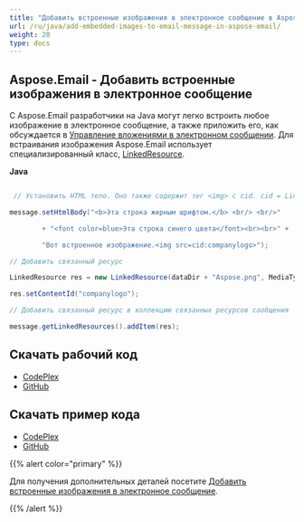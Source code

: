 ```yaml
---
title: "Добавить встроенные изображения в электронное сообщение в Aspose.Email"
url: /ru/java/add-embedded-images-to-email-message-in-aspose-email/
weight: 20
type: docs
---
```


## **Aspose.Email - Добавить встроенные изображения в электронное сообщение**
С Aspose.Email разработчики на Java могут легко встроить любое изображение в электронное сообщение, а также приложить его, как обсуждается в [Управление вложениями в электронном сообщении](/email/java/working-with-message-attachments). Для встраивания изображения Aspose.Email использует специализированный класс, [LinkedResource](https://apireference.aspose.com/email/java/com.aspose.email/linkedresource).

**Java**

``` java

 // Установить HTML тело. Оно также содержит тег <img> с cid. cid = LinkedResource.ContentID

message.setHtmlBody("<b>Эта строка жирным шрифтом.</b> <br/> <br/>"

        + "<font color=blue>Эта строка синего цвета</font><br><br>" +

        "Вот встроенное изображение.<img src=cid:companylogo>");

// Добавить связанный ресурс

LinkedResource res = new LinkedResource(dataDir + "Aspose.png", MediaTypeNames.Image.PNG);

res.setContentId("companylogo");

// Добавить связанный ресурс в коллекцию связанных ресурсов сообщения

message.getLinkedResources().addItem(res);

```
## **Скачать рабочий код**
- [CodePlex](https://asposeemailjavaapachepoi.codeplex.com/releases/view/618811)
- [GitHub](https://github.com/aspose-email/Aspose.Email-for-Java/releases/tag/Aspose.Email_Java_for_Apache_POI-v1.0.0)
## **Скачать пример кода**
- [CodePlex](https://asposeemailjavaapachepoi.codeplex.com/SourceControl/latest#src/main/java/com/aspose/email/examples/asposefeatures/programmingemail/addembeddedimagestoemail/AsposeEmbeddedImageInEmail.java)
- [GitHub](https://github.com/aspose-email/Aspose.Email-for-Java/tree/master/Plugins/Aspose_Email_for_Apache_POI/src/main/java/com/aspose/email/examples/asposefeatures/programmingemail/addembeddedimagestoemail/AsposeEmbeddedImageInEmail.java)

{{% alert color="primary" %}} 

Для получения дополнительных деталей посетите [Добавить встроенные изображения в электронное сообщение](http://docs.aspose.com:8082/docs/display/emailjava/Add+Embedded+Images+to+Email+Message).

{{% /alert %}}